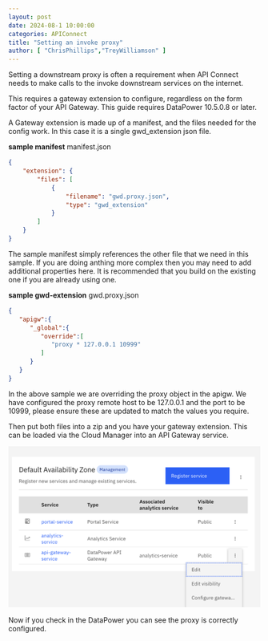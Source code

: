 ```yaml
---
layout: post
date: 2024-08-1 10:00:00
categories: APIConnect
title: "Setting an invoke proxy"
author: [ "ChrisPhillips","TreyWilliamson" ]
---
```


Setting a downstream proxy is often a requirement when API Connect needs to make calls to the invoke downstream services on the internet.

<!--more-->

This requires a gateway extension to configure, regardless on the form factor of your API Gateway.  This guide requires DataPower 10.5.0.8 or later.

A Gateway extension is made up of a manifest, and the files needed for the config work. In this case it is a single gwd_extension json file.

**sample manifest**
manifest.json
```json
{
	"extension": {
		"files": [
			{
				"filename": "gwd.proxy.json",
				"type": "gwd_extension"
			}
		]
	}
}
```

The sample manifest simply references the other file that we need in this sample. If you are doing anthing more complex then you may need to add additional properties here. It is recommended that you build on the existing one if you are already using one.

**sample gwd-extension**
gwd.proxy.json
```json
{
   "apigw":{
      "_global":{
         "override":[
			"proxy * 127.0.0.1 10999"
         ]
      }
   }
}
```
In the above sample we are overriding the proxy object in the apigw.  We have configured the proxy remote host to be 127.0.0.1 and the port to be 10999, please ensure these are updated to match the values you require.


Then put both files into a zip and you have your gateway extension. This can be loaded via the Cloud Manager into an API Gateway service.

![](/images/gwx.png)


Now if you check in the DataPower you can see the proxy is correctly configured.
